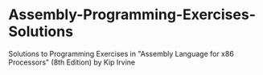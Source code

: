 # Assembly-Programming-Exercises-Solutions
Solutions to Programming Exercises in "Assembly Language for x86 Processors" (8th Edition) by Kip Irvine
